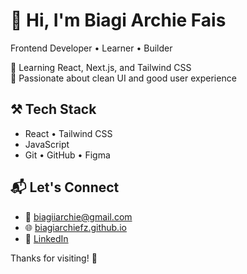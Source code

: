 # 👋 Hi, I'm Biagi Archie Fais

Frontend Developer • Learner • Builder

🧠 Learning React, Next.js, and Tailwind CSS  
🎯 Passionate about clean UI and good user experience  

## ⚒️ Tech Stack

- React • Tailwind CSS  
- JavaScript
- Git • GitHub • Figma

## 📬 Let's Connect

- 📧 biagiiarchie@gmail.com  
- 🌐 [biagiarchiefz.github.io](https://biagiarchiefz.github.io/portfolio-v1/)  
- 💼 [LinkedIn](https://www.linkedin.com/in/biagiarchiefz/)

Thanks for visiting! 🙌
